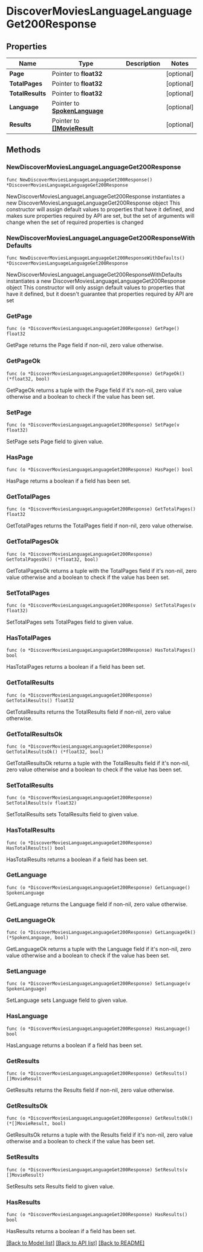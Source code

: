 # DiscoverMoviesLanguageLanguageGet200Response

## Properties

Name | Type | Description | Notes
------------ | ------------- | ------------- | -------------
**Page** | Pointer to **float32** |  | [optional] 
**TotalPages** | Pointer to **float32** |  | [optional] 
**TotalResults** | Pointer to **float32** |  | [optional] 
**Language** | Pointer to [**SpokenLanguage**](SpokenLanguage.md) |  | [optional] 
**Results** | Pointer to [**[]MovieResult**](MovieResult.md) |  | [optional] 

## Methods

### NewDiscoverMoviesLanguageLanguageGet200Response

`func NewDiscoverMoviesLanguageLanguageGet200Response() *DiscoverMoviesLanguageLanguageGet200Response`

NewDiscoverMoviesLanguageLanguageGet200Response instantiates a new DiscoverMoviesLanguageLanguageGet200Response object
This constructor will assign default values to properties that have it defined,
and makes sure properties required by API are set, but the set of arguments
will change when the set of required properties is changed

### NewDiscoverMoviesLanguageLanguageGet200ResponseWithDefaults

`func NewDiscoverMoviesLanguageLanguageGet200ResponseWithDefaults() *DiscoverMoviesLanguageLanguageGet200Response`

NewDiscoverMoviesLanguageLanguageGet200ResponseWithDefaults instantiates a new DiscoverMoviesLanguageLanguageGet200Response object
This constructor will only assign default values to properties that have it defined,
but it doesn't guarantee that properties required by API are set

### GetPage

`func (o *DiscoverMoviesLanguageLanguageGet200Response) GetPage() float32`

GetPage returns the Page field if non-nil, zero value otherwise.

### GetPageOk

`func (o *DiscoverMoviesLanguageLanguageGet200Response) GetPageOk() (*float32, bool)`

GetPageOk returns a tuple with the Page field if it's non-nil, zero value otherwise
and a boolean to check if the value has been set.

### SetPage

`func (o *DiscoverMoviesLanguageLanguageGet200Response) SetPage(v float32)`

SetPage sets Page field to given value.

### HasPage

`func (o *DiscoverMoviesLanguageLanguageGet200Response) HasPage() bool`

HasPage returns a boolean if a field has been set.

### GetTotalPages

`func (o *DiscoverMoviesLanguageLanguageGet200Response) GetTotalPages() float32`

GetTotalPages returns the TotalPages field if non-nil, zero value otherwise.

### GetTotalPagesOk

`func (o *DiscoverMoviesLanguageLanguageGet200Response) GetTotalPagesOk() (*float32, bool)`

GetTotalPagesOk returns a tuple with the TotalPages field if it's non-nil, zero value otherwise
and a boolean to check if the value has been set.

### SetTotalPages

`func (o *DiscoverMoviesLanguageLanguageGet200Response) SetTotalPages(v float32)`

SetTotalPages sets TotalPages field to given value.

### HasTotalPages

`func (o *DiscoverMoviesLanguageLanguageGet200Response) HasTotalPages() bool`

HasTotalPages returns a boolean if a field has been set.

### GetTotalResults

`func (o *DiscoverMoviesLanguageLanguageGet200Response) GetTotalResults() float32`

GetTotalResults returns the TotalResults field if non-nil, zero value otherwise.

### GetTotalResultsOk

`func (o *DiscoverMoviesLanguageLanguageGet200Response) GetTotalResultsOk() (*float32, bool)`

GetTotalResultsOk returns a tuple with the TotalResults field if it's non-nil, zero value otherwise
and a boolean to check if the value has been set.

### SetTotalResults

`func (o *DiscoverMoviesLanguageLanguageGet200Response) SetTotalResults(v float32)`

SetTotalResults sets TotalResults field to given value.

### HasTotalResults

`func (o *DiscoverMoviesLanguageLanguageGet200Response) HasTotalResults() bool`

HasTotalResults returns a boolean if a field has been set.

### GetLanguage

`func (o *DiscoverMoviesLanguageLanguageGet200Response) GetLanguage() SpokenLanguage`

GetLanguage returns the Language field if non-nil, zero value otherwise.

### GetLanguageOk

`func (o *DiscoverMoviesLanguageLanguageGet200Response) GetLanguageOk() (*SpokenLanguage, bool)`

GetLanguageOk returns a tuple with the Language field if it's non-nil, zero value otherwise
and a boolean to check if the value has been set.

### SetLanguage

`func (o *DiscoverMoviesLanguageLanguageGet200Response) SetLanguage(v SpokenLanguage)`

SetLanguage sets Language field to given value.

### HasLanguage

`func (o *DiscoverMoviesLanguageLanguageGet200Response) HasLanguage() bool`

HasLanguage returns a boolean if a field has been set.

### GetResults

`func (o *DiscoverMoviesLanguageLanguageGet200Response) GetResults() []MovieResult`

GetResults returns the Results field if non-nil, zero value otherwise.

### GetResultsOk

`func (o *DiscoverMoviesLanguageLanguageGet200Response) GetResultsOk() (*[]MovieResult, bool)`

GetResultsOk returns a tuple with the Results field if it's non-nil, zero value otherwise
and a boolean to check if the value has been set.

### SetResults

`func (o *DiscoverMoviesLanguageLanguageGet200Response) SetResults(v []MovieResult)`

SetResults sets Results field to given value.

### HasResults

`func (o *DiscoverMoviesLanguageLanguageGet200Response) HasResults() bool`

HasResults returns a boolean if a field has been set.


[[Back to Model list]](../README.md#documentation-for-models) [[Back to API list]](../README.md#documentation-for-api-endpoints) [[Back to README]](../README.md)


